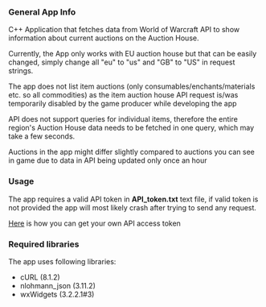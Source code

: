 ### General App Info
C++ Application that fetches data from World of Warcraft API to show information
about current auctions on the Auction House.

Currently, the App only works with EU auction house
but that can be easily changed, simply change all "eu" to "us" and "GB" to "US"
in request strings.

The app does not list item auctions (only consumables/enchants/materials etc. so all commodities)
as the item auction house API request is/was temporarily 
disabled by the game producer while developing the app

API does not support queries for individual items, therefore the entire
region's Auction House data needs to be fetched in one query, 
which may take a few seconds.

Auctions in the app might differ slightly compared to auctions
you can see in game due to data in API being updated only once an hour

### Usage

The app requires a valid API token in **API_token.txt** text file,
if valid token is not provided the app will most likely crash after
trying to send any request.

[Here](https://develop.battle.net/documentation/guides/getting-started) is how you can get your own API access token


### Required libraries

The app uses following libraries:
* cURL (8.1.2)
* nlohmann_json (3.11.2)
* wxWidgets (3.2.2.1#3)
